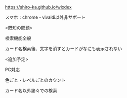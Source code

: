 https://shiro-ka.github.io/wixdex

スマホ：chrome・vivaldi以外非サポート

<既知の問題> 

検索機能全般

カード名検索後、文字を消すとカードがなにも表示されない

<追加予定>

PC対応

色ごと・レベルごとのカウント

カード名以外諸々での検索
